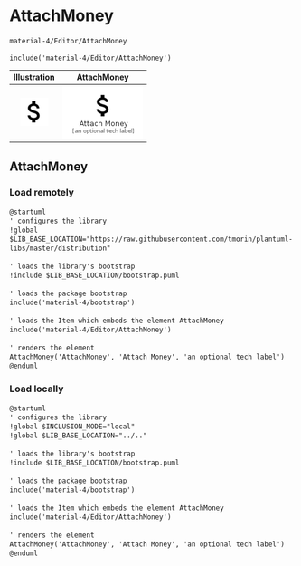 # AttachMoney


```text
material-4/Editor/AttachMoney
```

```text
include('material-4/Editor/AttachMoney')
```



| Illustration | AttachMoney |
| :---: | :---: |
| ![illustration for Illustration](../../material-4/Editor/AttachMoney.png) | ![illustration for AttachMoney](../../material-4/Editor/AttachMoney.Local.png) |




## AttachMoney

### Load remotely
```plantuml
@startuml
' configures the library
!global $LIB_BASE_LOCATION="https://raw.githubusercontent.com/tmorin/plantuml-libs/master/distribution"

' loads the library's bootstrap
!include $LIB_BASE_LOCATION/bootstrap.puml

' loads the package bootstrap
include('material-4/bootstrap')

' loads the Item which embeds the element AttachMoney
include('material-4/Editor/AttachMoney')

' renders the element
AttachMoney('AttachMoney', 'Attach Money', 'an optional tech label')
@enduml
```

### Load locally
```plantuml
@startuml
' configures the library
!global $INCLUSION_MODE="local"
!global $LIB_BASE_LOCATION="../.."

' loads the library's bootstrap
!include $LIB_BASE_LOCATION/bootstrap.puml

' loads the package bootstrap
include('material-4/bootstrap')

' loads the Item which embeds the element AttachMoney
include('material-4/Editor/AttachMoney')

' renders the element
AttachMoney('AttachMoney', 'Attach Money', 'an optional tech label')
@enduml
```


